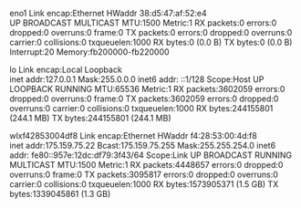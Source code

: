 eno1      Link encap:Ethernet  HWaddr 38:d5:47:af:52:e4  
          UP BROADCAST MULTICAST  MTU:1500  Metric:1
          RX packets:0 errors:0 dropped:0 overruns:0 frame:0
          TX packets:0 errors:0 dropped:0 overruns:0 carrier:0
          collisions:0 txqueuelen:1000 
          RX bytes:0 (0.0 B)  TX bytes:0 (0.0 B)
          Interrupt:20 Memory:fb200000-fb220000 

lo        Link encap:Local Loopback  
          inet addr:127.0.0.1  Mask:255.0.0.0
          inet6 addr: ::1/128 Scope:Host
          UP LOOPBACK RUNNING  MTU:65536  Metric:1
          RX packets:3602059 errors:0 dropped:0 overruns:0 frame:0
          TX packets:3602059 errors:0 dropped:0 overruns:0 carrier:0
          collisions:0 txqueuelen:1000 
          RX bytes:244155801 (244.1 MB)  TX bytes:244155801 (244.1 MB)

wlxf42853004df8 Link encap:Ethernet  HWaddr f4:28:53:00:4d:f8  
          inet addr:175.159.75.22  Bcast:175.159.75.255  Mask:255.255.254.0
          inet6 addr: fe80::957e:12dc:df79:3f43/64 Scope:Link
          UP BROADCAST RUNNING MULTICAST  MTU:1500  Metric:1
          RX packets:4448657 errors:0 dropped:0 overruns:0 frame:0
          TX packets:3095817 errors:0 dropped:0 overruns:0 carrier:0
          collisions:0 txqueuelen:1000 
          RX bytes:1573905371 (1.5 GB)  TX bytes:1339045861 (1.3 GB)

